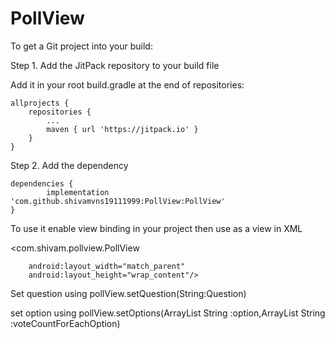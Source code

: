 # PollView



To get a Git project into your build:

Step 1. Add the JitPack repository to your build file

Add it in your root build.gradle at the end of repositories:

	allprojects {
		repositories {
			...
			maven { url 'https://jitpack.io' }
		}
	}
  
  Step 2. Add the dependency

	dependencies {
	        implementation 'com.github.shivamvns19111999:PollView:PollView'
	}
  
  To use it enable view binding in your project
 then use as a view in XML 
 
  <com.shivam.pollview.PollView
  
        android:layout_width="match_parent"
        android:layout_height="wrap_content"/>

Set question using 
pollView.setQuestion(String:Question) 

set option using 
pollView.setOptions(ArrayList String :option,ArrayList String :voteCountForEachOption)
  




